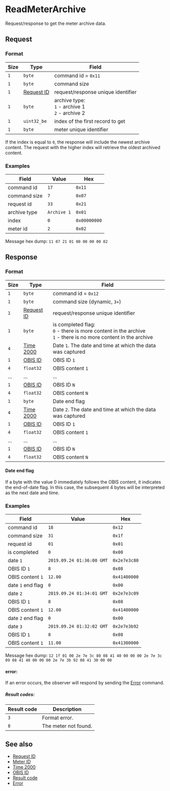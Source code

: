 # ReadMeterArchive

Request/response to get the meter archive data.


## Request

### Format

| Size | Type                                 | Field                                                   |
| ---- | ------------------------------------ | ------------------------------------------------------- |
| `1`  | `byte`                               | command id = `0x11`                                     |
| `1`  | `byte`                               | command size                                            |
| `1`  | [Request ID](../types.md#request-id) | request/response unique identifier                      |
| `1`  | `byte`                               | archive type: <br> `1` - archive 1 <br> `2` - archive 2 |
| `1`  | `uint32_be`                          | index of the first record to get                        |
| `1`  | `byte`                               | meter unique identifier                                 |


If the index is equal to `0`, the response will include the newest archive content.
The request with the higher index will retrieve the oldest archived content.


### Examples

| Field        | Value       | Hex          |
| ------------ | ----------- | ------------ |
| command id   | `17`        | `0x11`       |
| command size | `7`         | `0x07`       |
| request id   | `33`        | `0x21`       |
| archive type | `Archive 1` | `0x01`       |
| index        | `0`         | `0x00000000` |
| meter id     | `2`         | `0x02`       |

Message hex dump: `11 07 21 01 00 00 00 00 02`


## Response

### Format

| Size | Type                                 | Field                                                                                                                 |
| ---- | ------------------------------------ | --------------------------------------------------------------------------------------------------------------------- |
| `1`  | `byte`                               | command id = `0x12`                                                                                                   |
| `1`  | `byte`                               | command size (dynamic, `3+`)                                                                                          |
| `1`  | [Request ID](../types.md#request-id) | request/response unique identifier                                                                                    |
| `1`  | `byte`                               | is completed flag: <br> `0` - there is more content in the archive <br> `1` - there is no more content in the archive |
| `4`  | [Time 2000](../types.md#time-2000)   | Date `1`. The date and time at which the data was captured                                                            |
| `1`  | [OBIS ID](../types.md#obis-id)       | OBIS ID `1`                                                                                                           |
| `4`  | `float32`                            | OBIS content `1`                                                                                                      |
| ...  | ...                                  | ...                                                                                                                   |
| `1`  | [OBIS ID](../types.md#obis-od)       | OBIS ID `N`                                                                                                           |
| `4`  | `float32`                            | OBIS content `N`                                                                                                      |
| `1`  | `byte`                               | Date end flag                                                                                                         |
| `4`  | [Time 2000](../types.md#time-2000)   | Date `2`. The date and time at which the data was captured                                                            |
| `1`  | [OBIS ID](../types.md#obis-id)       | OBIS ID `1`                                                                                                           |
| `4`  | `float32`                            | OBIS content `1`                                                                                                      |
| ...  | ...                                  | ...                                                                                                                   |
| `1`  | [OBIS ID](../types.md#obis-od)       | OBIS ID `N`                                                                                                           |
| `4`  | `float32`                            | OBIS content `N`                                                                                                      |

#### Date end flag
If a byte with the value 0 immediately follows the OBIS content, it indicates the end-of-date flag. In this case, the subsequent 4 bytes will be interpreted as the next date and time.


### Examples

| Field             | Value                     | Hex          |
| ----------------- | ------------------------- | ------------ |
| command id        | `18`                      | `0x12`       |
| command size      | `31`                      | `0x1f`       |
| request id        | `01`                      | `0x01`       |
| is completed      | `0`                       | `0x00`       |
| date `1`          | `2019.09.24 01:36:00 GMT` | `0x2e7e3c80` |
| OBIS ID `1`       | `8`                       | `0x08`       |
| OBIS content `1`  | `12.00`                   | `0x41400000` |
| date `1` end flag | `0`                       | `0x00`       |
| date `2`          | `2019.09.24 01:34:01 GMT` | `0x2e7e3c09` |
| OBIS ID `1`       | `8`                       | `0x08`       |
| OBIS content `1`  | `12.00`                   | `0x41400000` |
| date `2` end flag | `0`                       | `0x00`       |
| date `3`          | `2019.09.24 01:32:02 GMT` | `0x2e7e3b92` |
| OBIS ID `1`       | `8`                       | `0x08`       |
| OBIS content `1`  | `11.00`                   | `0x41300000` |


Message hex dump: `12 1f 01 00 2e 7e 3c 80 08 41 40 00 00 00 2e 7e 3c 09 08 41 40 00 00 00 2e 7e 3b 92 08 41 30 00 00`

#### error:

If an error occurs, the observer will respond by sending the [Error](./uplink/Error.md) command.

##### Result codes:

| Result code | Description          |
| ----------- | -------------------- |
| `3`         | Format error.        |
| `8`         | The meter not found. |

## See also

* [Request ID](../types.md#request-id)
* [Meter ID](../types.md#meter-id)
* [Time 2000](../types.md#time-2000)
* [OBIS ID](../types.md#obis-id)
* [Result code](../types.md#result-code)
* [Error](./uplink/Error.md)
